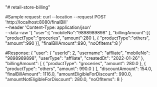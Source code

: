 "# retail-store-billing" 

#Sample request:
curl --location --request POST 'http://localhost:8080/finalBill' \
--header 'Content-Type: application/json' \
--data-raw '{
"user":{
"mobileNo":"9898989898"
},
"billingAmount":[{
"productType":"groceries",
"amount":280
},
{
"productType":"others",
"amount":990
}],
"finalBillAmount":890,
"noOfItems":8
}'

#Response:
{
"user": {
"userId": 2,
"username": "affliate",
"mobileNo": "9898989898",
"userType": "affliate",
"createdDt": "2022-01-26"
},
"billingAmount": [
{
"productType": "groceries",
"amount": 280.0
},
{
"productType": "others",
"amount": 990.0
}
],
"discountAmount": 154.0,
"finalBillAmount": 1116.0,
"amountEligibleForDiscount": 990.0,
"amountNotEligibleForDiscount": 280.0,
"noOfItems": 8
}

